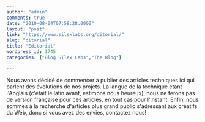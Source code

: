 ```yaml
---
author: "admin"
comments: true
date: "2010-08-04T07:59:28.000Z"
layout: "post"
link: "https://www.silexlabs.org/ditorial/"
slug: "ditorial"
title: "Editorial"
wordpress_id: 1745
categories: ["Blog Silex Labs","The Blog"]

---
```

Nous avons décidé de commencer à publier des articles techniques ici qui parlent des évolutions de nos projets. La langue de la technique étant l'Anglais (c'était le latin avant, estimons nous heureux), nous ne ferons pas de version française pour ces articles, en tout cas pour l'instant. Enfin, nous sommes à la recherche d'articles plus grand public s'adressant aux créatifs du Web, donc si vous avez des envies, contactez nous!


